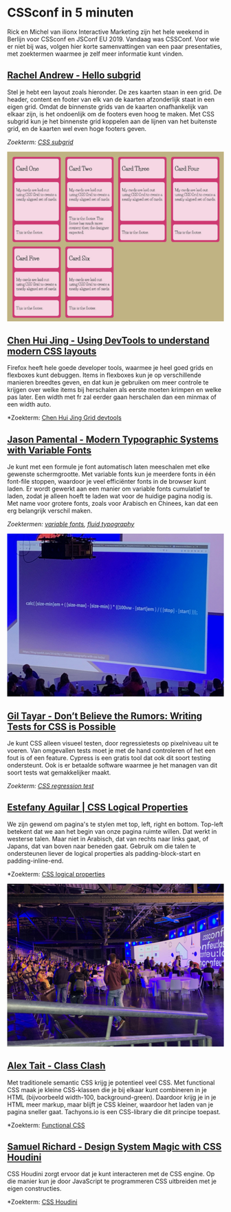 # CSSconf in 5 minuten

Rick en Michel van ilionx Interactive Marketing zijn het hele weekend in Berlijn voor CSSconf 
en JSConf EU 2019. Vandaag was CSSConf. Voor wie er niet bij was, volgen hier korte 
samenvattingen van een paar presentaties, met zoektermen waarmee je zelf meer informatie kunt
vinden.

## [Rachel Andrew - Hello subgrid](https://2019.cssconf.eu/speakers/rachel-andrew/#talk)

Stel je hebt een layout zoals hieronder. De zes kaarten staan in een grid. De header, content
en footer van elk van de kaarten afzonderlijk staat in een eigen grid. Omdat de binnenste
grids van de kaarten onafhankelijk van elkaar zijn, is het ondoenlijk om de footers even hoog
te maken. Met CSS subgrid kun je het binnenste grid koppelen aan de lijnen van het buitenste
grid, en de kaarten wel even hoge footers geven.

*Zoekterm: [CSS subgrid](https://www.google.com/search?q=css+subgrid)* 

![zes kaarten in een grid, die afzonderlijk van elkaar identieke subgrids hadden moeten hebben](subgrid.png)


## [Chen Hui Jing - Using DevTools to understand modern CSS layouts](https://2019.cssconf.eu/speakers/chen-hui-jing/#talk)

Firefox heeft hele goede developer tools, waarmee je heel goed grids en flexboxes kunt
debuggen. Items in flexboxes kun je op verschillende manieren breedtes geven, en dat kun je
gebruiken om meer controle te krijgen over welke items bij herschalen als eerste moeten 
krimpen en welke pas later. Een width met fr zal eerder gaan herschalen dan een 
minmax of een width auto. 
 
*Zoekterm: [Chen Hui Jing Grid devtools](https://www.google.com/search?q=chen+hui+jing+grid+devtools)
 

## [Jason Pamental - Modern Typographic Systems with Variable Fonts](https://2019.cssconf.eu/speakers/jason-pamental/#talk)

Je kunt met een formule je font automatisch laten meeschalen
met elke gewenste schermgrootte. Met variable fonts kun je meerdere fonts in één 
font-file stoppen, waardoor je veel efficiënter fonts in de browser kunt laden. Er wordt gewerkt aan een manier om variable fonts cumulatief te
laden, zodat je alleen hoeft te laden wat voor de huidige pagina nodig is. Met name voor
grotere fonts, zoals voor Arabisch en Chinees, kan dat een erg belangrijk verschil maken.

*Zoektermen: [variable fonts](https://www.google.com/search?q=variable+fonts), [fluid typography](https://www.google.com/search?fluid+typography)*

![formule om fonts dynamisch te schalen](formule.jpg)


## [Gil Tayar - Don’t Believe the Rumors: Writing Tests for CSS is Possible](https://2019.cssconf.eu/speakers/gil-tayar/#talk)

Je kunt CSS alleen visueel testen, door regressietests op pixelniveau uit te voeren. Van
omgevallen tests moet je met de hand controleren of het een fout is of een feature. Cypress is 
een gratis tool dat ook dit soort testing ondersteunt. Ook is er betaalde software 
waarmee je het managen van dit soort tests wat gemakkelijker maakt.

*Zoekterm: [CSS regression test](https://www.google.com/search?q=css+regression+test)*


## [Estefany Aguilar | CSS Logical Properties](https://2019.cssconf.eu/speakers/estefany-aguilar/#talk)

We zijn gewend om pagina's te stylen met top, left, right en bottom. Top-left betekent dat
we aan het begin van onze pagina ruimte willen. Dat werkt in westerse talen. Maar niet in
Arabisch, dat van rechts naar links gaat, of Japans, dat van boven naar beneden gaat. Gebruik
om die talen te ondersteunen liever de logical properties als padding-block-start en
padding-inline-end.

*Zoekterm: [CSS logical properties](https://www.google.com/search?q=CSS+logical+properties)

![zaal van CSS conf](cssconf.jpg)

## [Alex Tait - Class Clash](https://2019.cssconf.eu/speakers/alex-tait/#talk)

Met traditionele semantic CSS krijg je potentieel veel CSS. Met functional
CSS maak je kleine CSS-klassen die je bij elkaar kunt combineren in je HTML
(bijvoorbeeld width-100, background-green). Daardoor krijg je in je HTML meer markup,
maar blijft je CSS kleiner, waardoor het laden van je pagina sneller gaat. 
Tachyons.io is een CSS-library die dit principe toepast. 

*Zoekterm: [Functional CSS](https://www.google.com/search?q=functional+CSS)

## [Samuel Richard - Design System Magic with CSS Houdini](https://2019.cssconf.eu/speakers/samuel-richard/#talk)

CSS Houdini zorgt ervoor dat je kunt interacteren met de CSS engine. Op die manier kun
je door JavaScript te programmeren CSS uitbreiden met je eigen constructies. 

*Zoekterm: [CSS Houdini](https://www.google.com/search?q=functional+CSS)
